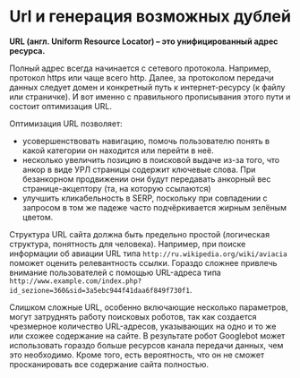 # Url и генерация возможных дублей

**URL (англ. Uniform Resource Locator) – это унифицированный адрес ресурса.**

Полный адрес всегда начинается с сетевого протокола. Например, протокол https или чаще всего http. Далее, за протоколом передачи данных следует домен и конкретный путь к интернет-ресурсу (к файлу или страничке). И вот именно с правильного прописывания этого пути и состоит оптимизация URL.

Оптимизация URL позволяет:
- усовершенствовать навигацию, помочь пользователю понять в какой категории он находится или перейти в неё.
- несколько увеличить позицию в поисковой выдаче из-за того, что анкор в виде УРЛ страницы содержит ключевые слова. При безанкорном продвижении они будут передавать анкорный вес странице-акцептору (та, на которую ссылаются)
- улучшить кликабельность в SERP, поскольку при совпадении с запросом в том же падеже часто подчёркивается жирным зелёным цветом.

Структура URL сайта должна быть предельно простой (логическая структура, понятность для человека). Например, при поиске информации об авиации URL типа `http://ru.wikipedia.org/wiki/aviacia` поможет оценить релевантность ссылки. Гораздо сложнее привлечь внимание пользователей с помощью URL-адреса типа `http://www.example.com/index.php?id_sezione=360&sid=3a5ebc944f41daa6f849f730f1`.

Слишком сложные URL, особенно включающие несколько параметров, могут затруднять работу поисковых роботов, так как создается чрезмерное количество URL-адресов, указывающих на одно и то же или схожее содержание на сайте. В результате робот Googlebot может использовать гораздо больше ресурсов канала передачи данных, чем это необходимо. Кроме того, есть вероятность, что он не сможет просканировать все содержание сайта полностью.
